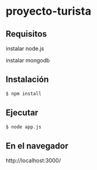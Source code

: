 # proyecto-turista

## Requisitos

instalar node.js

instalar mongodb

## Instalación

```bash
$ npm install
```

## Ejecutar

```bash
$ node app.js
```

## En el navegador

http://localhost:3000/